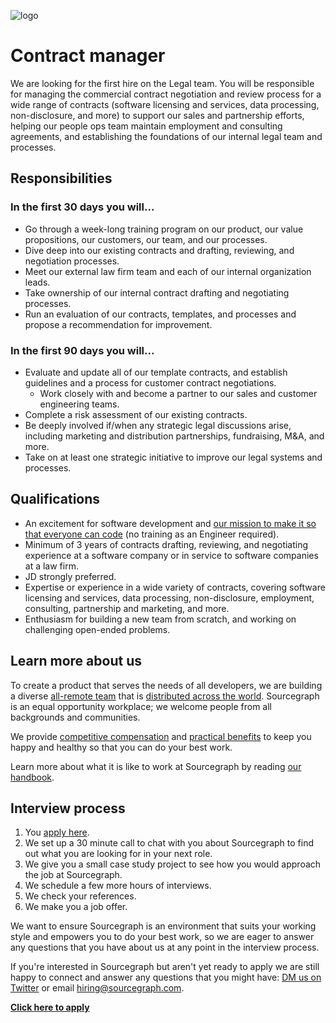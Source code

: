 ![logo](https://sourcegraph.com/.assets/img/sourcegraph-light-head-logo.svg)

# Contract manager

We are looking for the first hire on the Legal team. You will be responsible for managing the commercial contract negotiation and review process for a wide range of contracts (software licensing and services, data processing, non-disclosure, and more) to support our sales and partnership efforts, helping our people ops team maintain employment and consulting agreements, and establishing the foundations of our internal legal team and processes.

## Responsibilities

### In the first 30 days you will...

- Go through a week-long training program on our product, our value propositions, our customers, our team, and our processes.
- Dive deep into our existing contracts and drafting, reviewing, and negotiation processes.
- Meet our external law firm team and each of our internal organization leads.
- Take ownership of our internal contract drafting and negotiating processes.
- Run an evaluation of our contracts, templates, and processes and propose a recommendation for improvement.

### In the first 90 days you will...

- Evaluate and update all of our template contracts, and establish guidelines and a process for customer contract negotiations.
  - Work closely with and become a partner to our sales and customer engineering teams.
- Complete a risk assessment of our existing contracts.
- Be deeply involved if/when any strategic legal discussions arise, including marketing and distribution partnerships, fundraising, M&A, and more.
- Take on at least one strategic initiative to improve our legal systems and processes.

## Qualifications

- An excitement for software development and [our mission to make it so that everyone can code](https://about.sourcegraph.com/company/strategy) (no training as an Engineer required).
- Minimum of 3 years of contracts drafting, reviewing, and negotiating experience at a software company or in service to software companies at a law firm.
- JD strongly preferred.
- Expertise or experience in a wide variety of contracts, covering software licensing and services, data processing, non-disclosure, employment, consulting, partnership and marketing, and more.
- Enthusiasm for building a new team from scratch, and working on challenging open-ended problems.

## Learn more about us

To create a product that serves the needs of all developers, we are building a diverse [all-remote team](https://about.sourcegraph.com/company/remote) that is [distributed across the world](https://about.sourcegraph.com/company/team). Sourcegraph is an equal opportunity workplace; we welcome people from all backgrounds and communities.

We provide [competitive compensation](https://about.sourcegraph.com/handbook/people-ops/compensation) and [practical benefits](https://about.sourcegraph.com/handbook/people-ops/benefits-and-perks) to keep you happy and healthy so that you can do your best work.

Learn more about what it is like to work at Sourcegraph by reading [our handbook](https://about.sourcegraph.com/handbook/).

## Interview process

1. You [apply here]().
1. We set up a 30 minute call to chat with you about Sourcegraph to find out what you are looking for in your next role.
1. We give you a small case study project to see how you would approach the job at Sourcegraph.
1. We schedule a few more hours of interviews.
1. We check your references.
1. We make you a job offer.

We want to ensure Sourcegraph is an environment that suits your working style and empowers you to do your best work, so we are eager to answer any questions that you have about us at any point in the interview process.

If you're interested in Sourcegraph but aren't yet ready to apply we are still happy to connect and answer any questions that you might have: [DM us on Twitter](https://twitter.com/srcgraph) or email hiring@sourcegraph.com.

**[Click here to apply]()**
